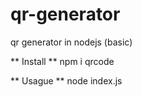 # qr-generator
qr generator in nodejs (basic)

** Install **
npm i qrcode

** Usague **
node index.js
